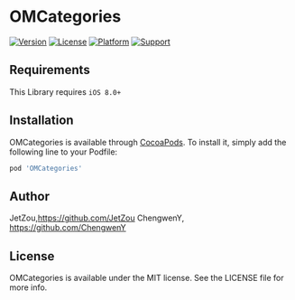# OMCategories

[![Version](https://img.shields.io/cocoapods/v/OMCategories.svg?style=flat)](https://cocoapods.org/pods/OMCategories)
[![License](https://img.shields.io/cocoapods/l/OMCategories.svg?style=flat)](https://cocoapods.org/pods/OMCategories)
[![Platform](https://img.shields.io/cocoapods/p/OMCategories.svg?style=flat)](https://cocoapods.org/pods/OMCategories)
[![Support](https://img.shields.io/badge/support-iOS%208%2B%20-blue.svg?style=flat)](https://www.apple.com/nl/ios/)&nbsp;


## Requirements
This Library requires `iOS 8.0+` 
## Installation

OMCategories is available through [CocoaPods](https://cocoapods.org). To install
it, simply add the following line to your Podfile:

```ruby
pod 'OMCategories'
```

## Author

JetZou,https://github.com/JetZou
ChengwenY, https://github.com/ChengwenY


## License

OMCategories is available under the MIT license. See the LICENSE file for more info.
